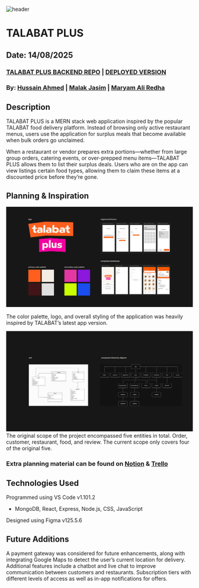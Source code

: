![header](/img/header.png)

# TALABAT PLUS

## Date: 14/08/2025

### [TALABAT PLUS BACKEND REPO](https://github.com/hussainmohd03/Food-Waste-BackEnd) | [DEPLOYED VERSION]()

### By: [Hussain Ahmed](https://github.com/hussainmohd03) | [Malak Jasim](https://github.com/Malak1805) | [Maryam Ali Redha](https://github.com/maryamalihasanebrahim)

## **Description**

TALABAT PLUS is a MERN stack web application inspired by the popular TALABAT food delivery platform. Instead of browsing only active restaurant menus, users use the application for surplus meals that become available when bulk orders go unclaimed.

When a restaurant or vendor prepares extra portions—whether from large group orders, catering events, or over-prepped menu items—TALABAT PLUS allows them to list their surplus deals. Users who are on the app can view listings certain food types, allowing them to claim these items at a discounted price before they’re gone.

## **Planning & Inspiration**

![planning & inspo board](/img/branding.png)

The color palette, logo, and overall styling of the application was heavily inspired by TALABAT’s latest app version.

![component hierarchy diagram](/img/planning.png)
The original scope of the project encompassed five entities in total. Order, customer, restaurant, food, and review. The current scope only covers four of the original five.


### Extra planning material can be found on [Notion](https://www.notion.so/talabat-plus-2482d10679d6801099b7eed4bfcf6ed3?source=copy_link) & [Trello](https://trello.com/invite/b/6878eb0b87af160057d16d3c/ATTI4dd3f0c3280f9025c993ddb974d2bf5cDFCAEF67/resume)

## **Technologies Used**

Programmed using VS Code v1.101.2

- MongoDB, React, Express, Node.js, CSS, JavaScript

Designed using Figma v125.5.6

## **Future Additions**

A payment gateway was considered for future enhancements, along with integrating Google Maps to detect the user’s current location for delivery. Additional features include a chatbot and live chat to improve communication between customers and restaurants. Subscription tiers with different levels of access as well as in-app notifications for offers.
